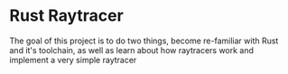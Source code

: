 # Rust Raytracer
The goal of this project is to do two things, become re-familiar with Rust and it's toolchain, as well as learn about how raytracers work and implement a very simple raytracer